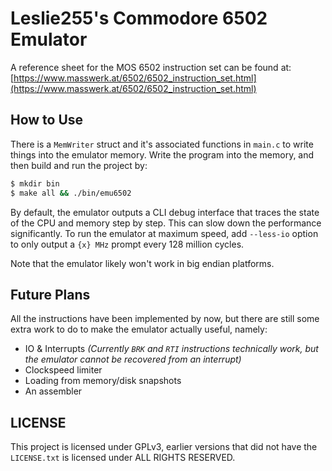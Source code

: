 # Leslie255's Commodore 6502 Emulator

A reference sheet for the MOS 6502 instruction set can be found at: [https://www.masswerk.at/6502/6502_instruction_set.html](https://www.masswerk.at/6502/6502_instruction_set.html)

## How to Use

There is a `MemWriter` struct and it's associated functions in `main.c` to write things into the emulator memory. Write the program into the memory, and then build and run the project by:

```bash
$ mkdir bin
$ make all && ./bin/emu6502
```

By default, the emulator outputs a CLI debug interface that traces the state of the CPU and memory step by step. This can slow down the performance significantly. To run the emulator at maximum speed, add `--less-io` option to only output a `{x} MHz` prompt every 128 million cycles.

Note that the emulator likely won't work in big endian platforms.

## Future Plans

All the instructions have been implemented by now, but there are still some extra work to do to make the emulator actually useful, namely:

- IO & Interrupts *(Currently `BRK` and `RTI` instructions technically work, but the emulator cannot be recovered from an interrupt)*
- Clockspeed limiter
- Loading from memory/disk snapshots
- An assembler

## LICENSE

This project is licensed under GPLv3, earlier versions that did not have the `LICENSE.txt` is licensed under ALL RIGHTS RESERVED.
